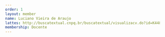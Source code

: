 ```yaml
---
order: 1
layout: member
name: Luciano Vieira de Araujo
lattes: http://buscatextual.cnpq.br/buscatextual/visualizacv.do?id=K4484910T5
membership: Docente
---
```


